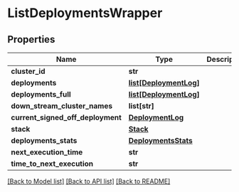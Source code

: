 # ListDeploymentsWrapper

## Properties
Name | Type | Description | Notes
------------ | ------------- | ------------- | -------------
**cluster_id** | **str** |  | [optional] 
**deployments** | [**list[DeploymentLog]**](DeploymentLog.md) |  | [optional] 
**deployments_full** | [**list[DeploymentLog]**](DeploymentLog.md) |  | [optional] 
**down_stream_cluster_names** | **list[str]** |  | [optional] 
**current_signed_off_deployment** | [**DeploymentLog**](DeploymentLog.md) |  | [optional] 
**stack** | [**Stack**](Stack.md) |  | [optional] 
**deployments_stats** | [**DeploymentsStats**](DeploymentsStats.md) |  | [optional] 
**next_execution_time** | **str** |  | [optional] 
**time_to_next_execution** | **str** |  | [optional] 

[[Back to Model list]](../README.md#documentation-for-models) [[Back to API list]](../README.md#documentation-for-api-endpoints) [[Back to README]](../README.md)

